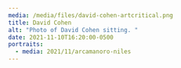 ```yaml
---
media: /media/files/david-cohen-artcritical.png
title: David Cohen
alt: "Photo of David Cohen sitting. "
date: 2021-11-10T16:20:00-0500
portraits:
  - media: 2021/11/arcamanoro-niles
---
```

